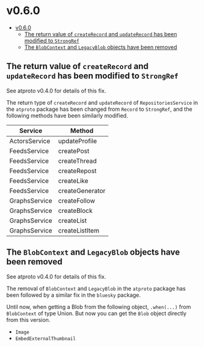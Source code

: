 # v0.6.0

- [v0.6.0](#v060)
  - [The return value of `createRecord` and `updateRecord` has been modified to `StrongRef`](#the-return-value-of-createrecord-and-updaterecord-has-been-modified-to-strongref)
  - [The `BlobContext` and `LegacyBlob` objects have been removed](#the-blobcontext-and-legacyblob-objects-have-been-removed)

## The return value of `createRecord` and `updateRecord` has been modified to `StrongRef`

See atproto v0.4.0 for details of this fix.

The return type of `createRecord` and `updateRecord` of `RepositoriesService` in the `atproto` package
has been changed from `Record` to `StrongRef`, and the following methods have been similarly modified.

| Service       | Method          |
| ------------- | --------------- |
| ActorsService | updateProfile   |
| FeedsService  | createPost      |
| FeedsService  | createThread    |
| FeedsService  | createRepost    |
| FeedsService  | createLike      |
| FeedsService  | createGenerator |
| GraphsService | createFollow    |
| GraphsService | createBlock     |
| GraphsService | createList      |
| GraphsService | createListItem  |

## The `BlobContext` and `LegacyBlob` objects have been removed

See atproto v0.4.0 for details of this fix.

The removal of `BlobContext` and `LegacyBlob` in the `atproto` package has been followed by a similar fix in the `bluesky` package.

Until now, when getting a Blob from the following object, `.when(...)` from `BlobContext` of type Union.
But now you can get the `Blob` object directly from this version.

- `Image`
- `EmbedExternalThumbnail`
